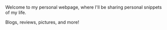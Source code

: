 Welcome to my personal webpage, where I'll be sharing personal snippets of my life.

Blogs, reviews, pictures, and more!

